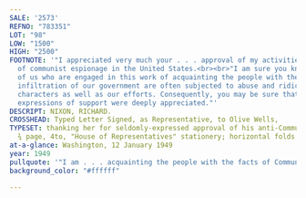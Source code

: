```yaml
---
SALE: '2573'
REFNO: "783351"
LOT: "98"
LOW: "1500"
HIGH: "2500"
FOOTNOTE: '"I appreciated very much your . . . approval of my activities in the exposure
  of communist espionage in the United States.<br><br>"I am sure you know that those
  of us who are engaged in this work of acquainting the people with the facts of communist
  infiltration of our government are often subjected to abuse and ridicule of our
  characters as well as our efforts. Consequently, you may be sure that your thoughtful
  expressions of support were deeply appreciated."'
DESCRIPT: NIXON, RICHARD.
CROSSHEAD: Typed Letter Signed, as Representative, to Olive Wells,
TYPESET: thanking her for seldomly-expressed approval of his anti-Communist activities.
  ¾ page, 4to, "House of Representatives" stationery; horizontal folds.
at-a-glance: Washington, 12 January 1949
year: 1949
pullquote: '"I am . . . acquainting the people with the facts of Communist infiltration"'
background_color: "#ffffff"

---
```

